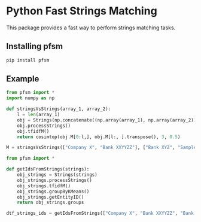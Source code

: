 # Python Fast Strings Matching

This package provides a fast way to perform strings matching tasks. 

## Installing pfsm

```bash
pip install pfsm
```

## Example

```python
from pfsm import *
import numpy as np

def stringsVsStrings(array_1, array_2):
    l = len(array_1)
    obj = Strings(np.concatenate((np.array(array_1), np.array(array_2))))
    obj.processStrings()
    obj.tfidfM()
    return cosimtop(obj.M[0:l,], obj.M[l:, ].transpose(), 3, 0.5)

M = stringsVsStrings(["Company X", "Bank XXYYZZ"], ["Bank XYZ", "Sample Corporation", "X Company"]).todense()
```

```python
from pfsm import *

def getIdsFromStrings(strings):
    obj_strings = Strings(strings)
    obj_strings.processStrings()
    obj_strings.tfidfM()
    obj_strings.groupByKMeans()
    obj_strings.getEntityID()
    return obj_strings.groups

dtf_strings_ids = getIdsFromStrings(["Company X", "Bank XXYYZZ", "Bank XYZ", "Sample Corporation", "X Company"])
```
